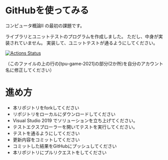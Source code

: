 # GitHubを使ってみる
コンピュータ概論II の最初の課題です。


ライブラリとユニットテストのプログラムを作成しました。
ただし、中身が実装されていません。
実装して、ユニットテストが通るようにしてください。


[![Actions Status](https://github.com/Fumirin16/comp2_tutorial/actions/workflows/c-cpp.yml/badge.svg)](https://github.com/Fumirin16/comp2_tutorial/actions/workflows/c-cpp.yml)

（このファイルの上の行の[tpu-game-2021]の部分(2か所)を自分のアカウント名に修正してください）


# 進め方
* 本リポジトリをforkしてください
* リポジトリをローカルにダウンロードしてください
* Visual Studio 2019 でソリューションを立ち上げてください。
* テストエクスプローラーを開いてテストを実行してください。
* テストを通るようにしてください
* 更新内容をコミットしてください
* コミットした結果をGitHubにプッシュしてください
* 本リポジトリにプルリクエストをしてください
